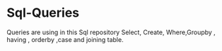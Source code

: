 # Sql-Queries
Queries are using in this Sql repository Select, Create, Where,Groupby , having , orderby ,case and joining table.

